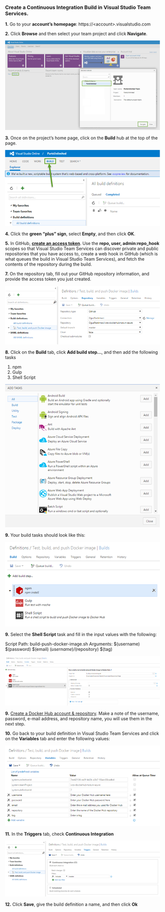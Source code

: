 ### Create a Continuous Integration Build in Visual Studio Team Services.


**1.** Go to your **account’s homepage**: https://<account\>.visualstudio.com

**2.** Click **Browse** and then select your team project and click
**Navigate**.

![](<media/navigate_to_project.png>)

**3.** Once on the project’s home page, click on the **Build** hub at the top of
the page.

![](<media/build_tab.png>)

**4.** Click the **green “plus” sign**, select **Empty**, and then click **OK**.

**5.** In GitHub, **[create an access token](https://help.github.com/articles/creating-an-access-token-for-command-line-use/)**. Use the **repo, user, admin:repo_hook** scopes so that Visual Studio Team Services can discover private and public repositories that you have access to, create a web hook in GitHub (which is what queues the build in Visual Studio Team Services), and fetch the contents of the repository during the build.


**7.** On the repository tab, fill out your GitHub repository information, and provide the access token you just created.

![](<media/github-repository.png>)

**8.** Click on the **Build** tab, click **Add build step...**, and then add the following tasks

1. npm
1. Gulp
1. Shell Script

![](<media/add-tasks.png>)



**9.** Your build tasks should look like this:

![](<media/build-tasks.png>)


**9.** Select the **Shell Script** task and fill in the input values
with the following:

Script Path:	build-push-docker-image.sh
Arguments:		$(username) $(password) $(email) $(username)/$(repository) $(tag)


![](<media/shell-script-task.png>)

**9.**  [Create a Docker Hub account & repository](https://docs.docker.com/mac/step_five/). Make a note of the username, password, e-mail address, and repository name, you will use them in the next step.

**10.** Go back to your build definition in Visual Studio Team Services and click on the **Variables** tab and enter the following values:

![](<media/build-variables.png>)

**11.** In the **Triggers** tab, check **Continuous Integration**

![](<media/continuous-integration.png>)

**12.** Click **Save**, give the build definition a name, and then click **Ok**
